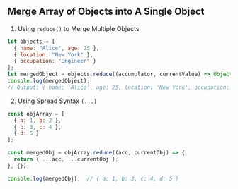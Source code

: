 ## Merge Array of Objects into A Single Object

1. Using `reduce()` to Merge Multiple Objects
```javascript
let objects = [
  { name: "Alice", age: 25 },
  { location: "New York" },
  { occupation: "Engineer" }
];
let mergedObject = objects.reduce((accumulator, currentValue) => Object.assign(accumulator, currentValue), {});
console.log(mergedObject); 
// Output: { name: 'Alice', age: 25, location: 'New York', occupation: 'Engineer' }
```

2. Using Spread Syntax `(...)`
```javascript
const objArray = [
  { a: 1, b: 2 },
  { b: 3, c: 4 },
  { d: 5 }
];

const mergedObj = objArray.reduce((acc, currentObj) => {
  return { ...acc, ...currentObj };
}, {});

console.log(mergedObj);  // { a: 1, b: 3, c: 4, d: 5 }
```
